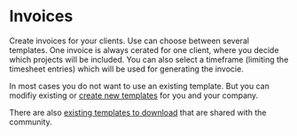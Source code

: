 # Invoices

Create invoices for your clients. Use can choose between several templates.
One invoice is always cerated for one client, where you decide which projects will be included. You can also select a timeframe (limiting the timesheet entries) which will be used for generating the invocie.

In most cases you do not want to use an existing template. But you can modifiy existing or [create new templates](developer/invoice-templates.md) for you and your company.

There are also [existing templates to download](https://github.com/kimai/invoice-templates) that are shared with the community.
